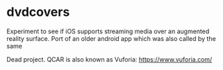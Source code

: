 # dvdcovers
Experiment to see if iOS supports streaming media over an augmented reality surface. Port of an older android app which was also called by the same 

Dead project. QCAR is also known as Vuforia: https://www.vuforia.com/
